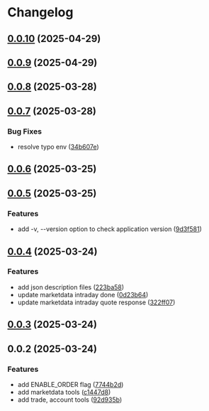 # Changelog

## [0.0.10](https://github.com/kevinypfan/fugle-mcp-server/compare/v0.0.9...v0.0.10) (2025-04-29)

## [0.0.9](https://github.com/kevinypfan/fugle-mcp-server/compare/v0.0.8...v0.0.9) (2025-04-29)

## [0.0.8](https://github.com/kevinypfan/fugle-mcp-server/compare/v0.0.7...v0.0.8) (2025-03-28)

## [0.0.7](https://github.com/kevinypfan/fugle-mcp-server/compare/v0.0.6...v0.0.7) (2025-03-28)


### Bug Fixes

* resolve typo env ([34b607e](https://github.com/kevinypfan/fugle-mcp-server/commit/34b607e19eb841b6532f338fde2063c1bae96bb1))

## [0.0.6](https://github.com/kevinypfan/fugle-mcp-server/compare/v0.0.5...v0.0.6) (2025-03-25)

## [0.0.5](https://github.com/kevinypfan/fugle-mcp-server/compare/v0.0.4...v0.0.5) (2025-03-25)


### Features

* add -v, --version option to check application version ([9d3f581](https://github.com/kevinypfan/fugle-mcp-server/commit/9d3f58199d845c819d801b1e99b48fddaf5764c3))

## [0.0.4](https://github.com/kevinypfan/fugle-mcp-server/compare/v0.0.3...v0.0.4) (2025-03-24)


### Features

* add json description files ([223ba58](https://github.com/kevinypfan/fugle-mcp-server/commit/223ba58699d6ff26ba0ba6c77b204e2f8323a916))
* update marketdata intraday done ([0d23b64](https://github.com/kevinypfan/fugle-mcp-server/commit/0d23b64a3062c37d79d88d9b43303a7c2e007510))
* update marketdata intraday quote response ([322ff07](https://github.com/kevinypfan/fugle-mcp-server/commit/322ff0723f9c386588024efb1b8cb18a72443711))

## [0.0.3](https://github.com/kevinypfan/fugle-mcp-server/compare/v0.0.2...v0.0.3) (2025-03-24)

## 0.0.2 (2025-03-24)


### Features

* add ENABLE_ORDER flag ([7744b2d](https://github.com/kevinypfan/fugle-mcp-server/commit/7744b2d8e526cc79fbb83e32efb448ea9072e1cc))
* add marketdata tools ([c1447d8](https://github.com/kevinypfan/fugle-mcp-server/commit/c1447d8a31b68deebbd16b9bfbada15815ed5943))
* add trade, account tools ([92d935b](https://github.com/kevinypfan/fugle-mcp-server/commit/92d935b3279230547d92a4f513915a9846b5e28c))
